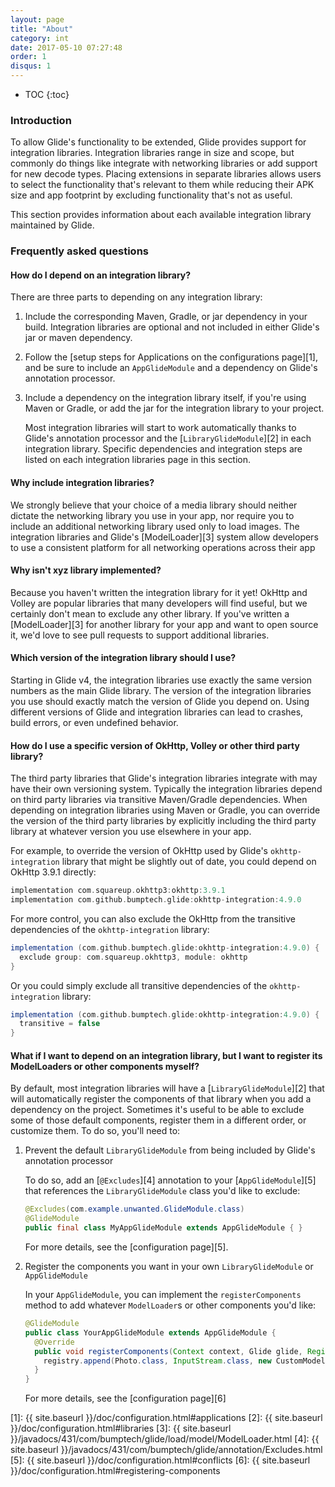 ```yaml
---
layout: page
title: "About"
category: int
date: 2017-05-10 07:27:48
order: 1
disqus: 1
---
```

* TOC
{:toc}

### Introduction

To allow Glide's functionality to be extended, Glide provides support for integration libraries. Integration libraries range in size and scope, but commonly do things like integrate with networking libraries or add support for new decode types. Placing extensions in separate libraries allows users to select the functionality that's relevant to them while reducing their APK size and app footprint by excluding functionality that's not as useful. 

This section provides information about each available integration library maintained by Glide.

### Frequently asked questions

#### How do I depend on an integration library?

There are three parts to depending on any integration library:

1. Include the corresponding Maven, Gradle, or jar dependency in your build. Integration libraries are optional and not included in either Glide's jar or maven dependency.
2. Follow the [setup steps for Applications on the configurations page][1], and be sure to include an ``AppGlideModule`` and a dependency on Glide's annotation processor.
3. Include a dependency on the integration library itself, if you're using Maven or Gradle, or add the jar for the integration library to your project. 

   Most integration libraries will start to work automatically thanks to Glide's annotation processor and the [``LibraryGlideModule``][2] in each integration library. Specific dependencies and integration steps are listed on each integration libraries page in this section.


#### Why include integration libraries?

We strongly believe that your choice of a media library should neither dictate the networking library you use in your app, nor require you to include an additional networking library used only to load images. The integration libraries and Glide's [ModelLoader][3] system allow developers to use a consistent platform for all networking operations across their app

#### Why isn't xyz library implemented?
Because you haven't written the integration library for it yet! OkHttp and Volley are popular libraries that many developers will find useful, but we certainly don't mean to exclude any other library. If you've written a [ModelLoader][3] for another library for your app and want to open source it, we'd love to see pull requests to support additional libraries.

#### Which version of the integration library should I use?
Starting in Glide v4, the integration libraries use exactly the same version numbers as the main Glide library. The version of the integration libraries you use should exactly match the version of Glide you depend on. Using different versions of Glide and integration libraries can lead to crashes, build errors, or even undefined behavior.

#### How do I use a specific version of OkHttp, Volley or other third party library?
The third party libraries that Glide's integration libraries integrate with may have their own versioning system. Typically the integration libraries depend on third party libraries via transitive Maven/Gradle dependencies. When depending on integration libraries using Maven or Gradle, you can override the version of the third party libraries by explicitly including the third party library at whatever version you use elsewhere in your app. 

For example, to override the version of OkHttp used by Glide's ``okhttp-integration`` library that might be slightly out of date, you could depend on OkHttp 3.9.1 directly:

```groovy
implementation com.squareup.okhttp3:okhttp:3.9.1
implementation com.github.bumptech.glide:okhttp-integration:4.9.0
```

For more control, you can also exclude the OkHttp from the transitive dependencies of the ``okhttp-integration`` library:

```groovy
implementation (com.github.bumptech.glide:okhttp-integration:4.9.0) {
  exclude group: com.squareup.okhttp3, module: okhttp
}
```

Or you could simply exclude all transitive dependencies of the ``okhttp-integration`` library:

```groovy
implementation (com.github.bumptech.glide:okhttp-integration:4.9.0) {
  transitive = false
}
```

#### What if I want to depend on an integration library, but I want to register its ModelLoaders or other components myself?

By default, most integration libraries will have a [``LibraryGlideModule``][2] that will automatically register the components of that library when you add a dependency on the project. Sometimes it's useful to be able to exclude some of those default components, register them in a different order, or customize them. To do so, you'll need to:

1. Prevent the default ``LibraryGlideModule`` from being included by Glide's annotation processor

   To do so, add an [``@Excludes``][4] annotation to your [``AppGlideModule``][5] that references the ``LibraryGlideModule`` class you'd like to exclude:
   
   ```java
   @Excludes(com.example.unwanted.GlideModule.class)
   @GlideModule
   public final class MyAppGlideModule extends AppGlideModule { }
   ```

   For more details, see the [configuration page][5].


2. Register the components you want in your own ``LibraryGlideModule`` or ``AppGlideModule``

   In your ``AppGlideModule``, you can implement the ``registerComponents`` method to add whatever ``ModelLoader``s or other components you'd like:

   ```java
   @GlideModule
   public class YourAppGlideModule extends AppGlideModule {
     @Override
     public void registerComponents(Context context, Glide glide, Registry registry) {
       registry.append(Photo.class, InputStream.class, new CustomModelLoader.Factory());
     }
   }
   ```

   For more details, see the [configuration page][6]

[1]: {{ site.baseurl }}/doc/configuration.html#applications
[2]: {{ site.baseurl }}/doc/configuration.html#libraries
[3]: {{ site.baseurl }}/javadocs/431/com/bumptech/glide/load/model/ModelLoader.html
[4]: {{ site.baseurl }}/javadocs/431/com/bumptech/glide/annotation/Excludes.html
[5]: {{ site.baseurl }}/doc/configuration.html#conflicts
[6]: {{ site.baseurl }}/doc/configuration.html#registering-components

